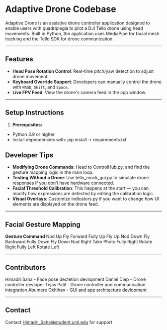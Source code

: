 
# **Adaptive Drone Codebase**

Adaptive Drone is an assistive drone controller application designed to enable users with quadriplegia to pilot a DJI Tello drone using head movements. Built in Python, the application uses MediaPipe for facial mesh tracking and the Tello SDK for drone communication.

---

## Features
- **Head Pose Rotation Control**: Real-time pitch/yaw detection to adjust drone movement.
- **Keyboard Override Support**: Developers can manually control the drone with `WASD`, `Shift`, and `Space`.
- **Live FPV Feed**: View the drone's camera feed in the app window.

---

## Setup Instructions
1. **Prerequisites:**
- Python 3.9 or higher
- Install dependencies with: pip install -r requirements.txt

## Developer Tips
- **Modifying Drone Commands**: Head to ControlHub.py, and find the gesture mapping logic in the main loop.
- **Testing Without a Drone**: Use tello_mock_gui.py to simulate drone responses if you don’t have hardware connected.
- **Facial Threshold Calibration**: This happens at the start — you can modify how expressions are detected by editing the calibration logic.
- **Visual Overlays**: Customize indicators.py if you want to change how UI elements are displayed on the drone feed.

---

## Facial Gesture Mapping
**Gesture         Command**
Nod Up	        Fly Forward
Fully Up	    Fly Up
Nod Down	    Fly Backward
Fully Down	    Fly Down
Nod Right	    Take Photo
Fully Right	    Rotate Right
Fully Left	    Rotate Left

---

## Contributors
Himadri Saha - Face pose dectetion devlopment 
Daniel Diep - Drone controller devloper
Tejas Patil - Drone controller and communication integration
Abumere Okhihan - GUI and app architecture devlopment 

---

## Contact
Contact Himadri_Saha@student.uml.edu for support